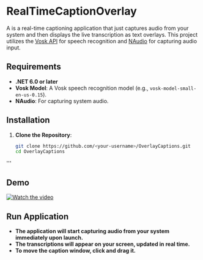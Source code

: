 # RealTimeCaptionOverlay

A is a real-time captioning application that just captures audio from your system and then displays the live transcription as text overlays. This project utilizes the [Vosk API](https://alphacephei.com/vosk/) for speech recognition and [NAudio](https://github.com/naudio/NAudio) for capturing audio input.

## Requirements

- **.NET 6.0 or later**
- **Vosk Model**: A Vosk speech recognition model (e.g., `vosk-model-small-en-us-0.15`).
- **NAudio**: For capturing system audio.

## Installation

1. **Clone the Repository**:
   ```bash
   git clone https://github.com/<your-username>/OverlayCaptions.git
   cd OverlayCaptions
'''
## Demo

[![Watch the video](https://img.youtube.com/vi/72KirniPBrM/0.jpg)](https://www.youtube.com/watch?v=72KirniPBrM&ab_channel=xqyet)

## Run Application
- **The application will start capturing audio from your system immediately upon launch.**
- **The transcriptions will appear on your screen, updated in real time.**
- **To move the caption window, click and drag it.**
